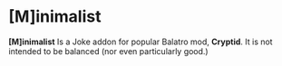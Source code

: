 ﻿# [M]inimalist

**[M]inimalist** Is a Joke addon for popular Balatro mod, **Cryptid**. It is not intended to be balanced (nor even particularly good.)
